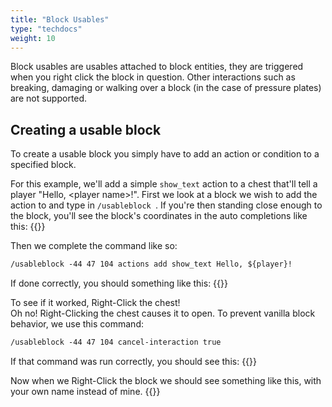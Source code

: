 ```yaml
---
title: "Block Usables"
type: "techdocs"
weight: 10
---
```


Block usables are usables attached to block entities, they are triggered when 
you right click the block in question. Other interactions such as breaking, 
damaging or walking over a block (in the case of pressure plates) are not 
supported.

## Creating a usable block
To create a usable block you simply have to add an action or condition to a 
specified block.
  
For this example, we'll add a simple `show_text` action to a chest that'll tell
a player "Hello, &lt;player name&gt;!". First we look at a block we wish to add 
the action to and type in `/usableblock `. If you're then standing close enough
to the block, you'll see the block's coordinates in the auto completions like 
this:
{{<wikiimg src="/images/adminwiki/usableblock-autocomplete.png">}}

Then we complete the command like so: 
```txt
/usableblock -44 47 104 actions add show_text Hello, ${player}!
```
If done correctly, you should something like this:
{{<wikiimg src="/images/adminwiki/usableblock-success.png">}}

To see if it worked, Right-Click the chest!  
Oh no! Right-Clicking the chest causes it to open. To prevent vanilla block
behavior, we use this command:
```txt
/usableblock -44 47 104 cancel-interaction true
```
  
If that command was run correctly, you should see this:
{{<wikiimg src="/images/adminwiki/ub-ci.png">}}


Now when we Right-Click the block we should see something like this, with your
own name instead of mine.
{{<wikiimg src="/images/adminwiki/ub-end.png">}}
